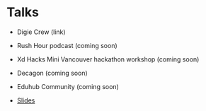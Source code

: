 # Talks

* Digie Crew (link)

* Rush Hour podcast (coming soon)

* Xd Hacks Mini Vancouver hackathon workshop (coming soon)

* Decagon (coming soon)

* Eduhub Community (coming soon)
 * [Slides](https://docs.google.com/presentation/d/1CLkcx-polvHxJP5cENSq-mzEuwvQzJyv593d2_r7xng/edit?usp=sharing)
